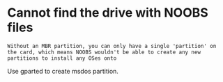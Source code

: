 # Cannot find the drive with NOOBS files

    Without an MBR partition, you can only have a single 'partition' on the card, which means NOOBS wouldn't be able to create any new partitions to install any OSes onto

Use gparted to create msdos partition.
